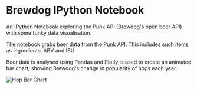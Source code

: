 # Brewdog IPython Notebook
An IPython Notebook exploring the Punk API (Brewdog's open beer API) with some funky data visualisation.

The notebook grabs beer data from the [Punk API](https://punkapi.com/). This includes such items as ingredients, ABV and IBU.

Beer data is analysed using Pandas and Plotly is used to create an animated bar chart, showing Brewdog's change in popularity of hops each year.

![Hop Bar Chart](https://media.giphy.com/media/pyAYkg6HMzjAfYYcDI/giphy.gif "Hop Bar Chart")

